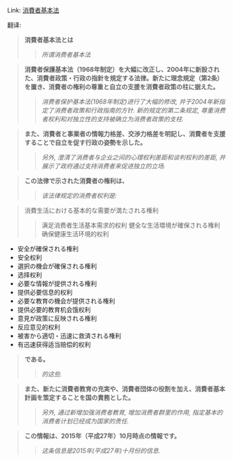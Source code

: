 Link: [消費者基本法](https://www.shiruporuto.jp/public/data/vocabulary/yogo/s/shohisha_kihon_ho.html)

翻译:
> **消費者基本法とは**
>> *所谓消费者基本法*

> **消費者保護基本法（1968年制定）を大幅に改正し、2004年に新設された、消費者政策・行政の指針を規定する法律。新たに理念規定（第2条）を置き、消費者の権利の尊重と自立の支援を消費者政策の柱に据えた。**
>> *消费者保护基本法(1968年制定)进行了大幅的修改, 并于2004年新指定了消费者政策和行政指南的方针. 新的规定的第二条规定, 尊重消费者权利和对独立性的支持被确立为消费者政策的支柱.*

> **また、消費者と事業者の情報力格差、交渉力格差を明記し、消費者を支援することで自立を促す行政の姿勢を示した。**
>> *另外, 澄清了消费者与企业之间的心理权利差距和谈判权利的差距, 并展示了政府通过支持消费者来促进独立的立场.*

> **この法律で示された消費者の権利は、**
>> *该法律规定的消费者权利是:*

> 消費生活における基本的な需要が満たされる権利
>> 满足消费者生活基本需求的权利
> 健全な生活環境が確保される権利
>> 确保健康生活环境的权利 
* 安全が確保される権利
* 安全权利
* 選択の機会が確保される権利
* 选择权利
* 必要な情報が提供される権利
* 提供必要信息的权利
* 必要な教育の機会が提供される権利
* 提供必要的教育机会饿权利
* 意見が政策に反映される権利
* 反应意见的权利
* 被害から適切・迅速に救済される権利
* 有迅速获得适当赔偿的权利

> **である。**
>> *的这些.*

> **また、新たに消費者教育の充実や、消費者団体の役割を加え、消費者基本計画を策定することを国の責務とした。**
>> *另外, 通过新增加强消费者教育, 增加消费者群里的作用, 指定基本的消费者计划已经成为国家的责任.*

> **この情報は、2015年（平成27年）10月時点の情報です。**
>> *这条信息是2015年(平成27年)十月份的信息.*